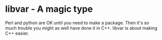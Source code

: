 # libvar - A magic type

Perl and python are OK until you need to make a package.  Then it's so
much trouble you might as well have done it in C++.  libvar is about
making C++ easier.
